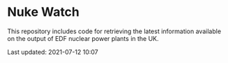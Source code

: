 # Nuke Watch

This repository includes code for retrieving the latest information available on the output of EDF nuclear power plants in the UK.

Last updated: 2021-07-12 10:07